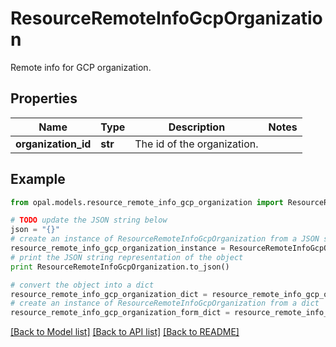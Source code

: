 # ResourceRemoteInfoGcpOrganization

Remote info for GCP organization.

## Properties

Name | Type | Description | Notes
------------ | ------------- | ------------- | -------------
**organization_id** | **str** | The id of the organization. | 

## Example

```python
from opal.models.resource_remote_info_gcp_organization import ResourceRemoteInfoGcpOrganization

# TODO update the JSON string below
json = "{}"
# create an instance of ResourceRemoteInfoGcpOrganization from a JSON string
resource_remote_info_gcp_organization_instance = ResourceRemoteInfoGcpOrganization.from_json(json)
# print the JSON string representation of the object
print ResourceRemoteInfoGcpOrganization.to_json()

# convert the object into a dict
resource_remote_info_gcp_organization_dict = resource_remote_info_gcp_organization_instance.to_dict()
# create an instance of ResourceRemoteInfoGcpOrganization from a dict
resource_remote_info_gcp_organization_form_dict = resource_remote_info_gcp_organization.from_dict(resource_remote_info_gcp_organization_dict)
```
[[Back to Model list]](../README.md#documentation-for-models) [[Back to API list]](../README.md#documentation-for-api-endpoints) [[Back to README]](../README.md)



